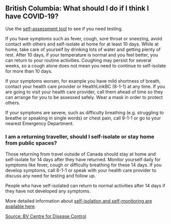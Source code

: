 ## British Columbia: What should I do if I think I have COVID-19?

Use the [self-assessment tool](https://bc.thrive.health/) to see if you need testing.

If you have symptoms such as fever, cough, sore throat or sneezing, avoid contact with others and self-isolate at home for at least 10 days.  While at home, take care of yourself by drinking lots of water and getting plenty of rest. After 10 days, if your temperature is normal and you feel better, you can return to your routine activities. Coughing may persist for several weeks, so a cough alone does not mean you need to continue to self-isolate for more than 10 days.

If your symptoms worsen, for example you have mild shortness of breath, contact your health care provider or HealthLinkBC (8-1-1) at any time. If you are going to visit your health care provider, call them ahead of time so they can arrange for you to be assessed safely. Wear a mask in order to protect others.

If your symptoms are severe, such as difficulty breathing (e.g. struggling to breathe or speaking in single words) or chest pain, call 9-1-1 or go to your nearest Emergency Department.

### I am a returning traveller, should I self-isolate or stay home from public spaces?

Those returning from travel outside of Canada should stay at home and self-isolate for 14 days after they have returned. Monitor yourself daily for symptoms like fever, cough or difficulty breathing for these 14 days. If you develop symptoms, call 8-1-1 or speak with your health care provider to discuss any need for testing and follow up.

People who have self-isolated can return to normal activities after 14 days if they have not developed any symptoms.

More detailed information about [self-isolation and self-monitoring are available here](http://www.bccdc.ca/health-info/diseases-conditions/covid-19/testing-isolation).

[Source: BV Centre for Disease Control](http://www.bccdc.ca/health-info/diseases-conditions/covid-19/common-questions)
